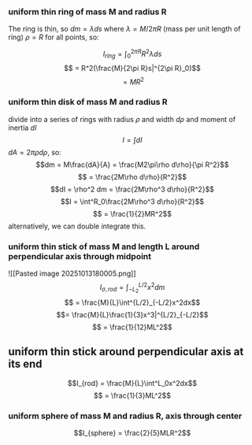 ### uniform thin ring of mass M and radius R
The ring is thin, so $dm = \lambda ds$ where $\lambda = M/2\pi R$ (mass per unit length of ring)
$\rho = R$ for all points, so:

$$I_{ring} = \int^{2\pi R}_0 R^2\lambda ds$$
$$ = R^2(\frac{M}{2\pi R}s|^{2\pi R}_0)$$
$$ = MR^2$$

### uniform thin disk of mass M and radius R
divide into a series of rings with radius $\rho$ and width $d\rho$ and moment of inertia $dI$
$$I = \int dI$$
$dA = 2\pi\rho d\rho$, so:
$$dm = M\frac{dA}{A} = \frac{M2\pi\rho d\rho}{\pi R^2}$$
$$ = \frac{2M\rho d\rho}{R^2}$$
$$dI = \rho^2 dm = \frac{2M\rho^3 d\rho}{R^2}$$
$$I = \int^R_0\frac{2M\rho^3 d\rho}{R^2}$$
$$ = \frac{1}{2}MR^2$$
alternatively, we can double integrate this.

### uniform thin stick of mass M and length L around perpendicular axis through midpoint
![[Pasted image 20251013180005.png]]
$$I_{\sigma, rod} = \int^{L/2}_{-L_2}x^2 dm$$
$$ = \frac{M}{L}\int^{L/2}_{-L/2}x^2dx$$
$$= \frac{M}{L}\frac{1}{3}x^3|^{L/2}_{-L/2}$$
$$ = \frac{1}{12}ML^2$$
## uniform thin stick around perpendicular axis at its end

$$I_{rod} = \frac{M}{L}\int^L_0x^2dx$$
$$ = \frac{1}{3}ML^2$$
### uniform sphere of mass M and radius R, axis through center
$$I_{sphere} = \frac{2}{5}MLR^2$$
